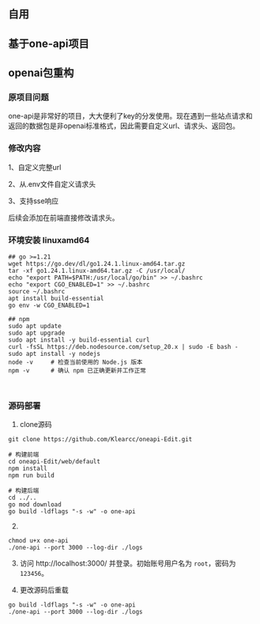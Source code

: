 ## 自用

## 基于one-api项目

## openai包重构

### 原项目问题

one-api是非常好的项目，大大便利了key的分发使用。现在遇到一些站点请求和返回的数据包是非openai标准格式，因此需要自定义url、请求头、返回包。

### 修改内容

1、自定义完整url

2、从.env文件自定义请求头

3、支持sse响应

后续会添加在前端直接修改请求头。

### 环境安装 linuxamd64

```
## go >=1.21
wget https://go.dev/dl/go1.24.1.linux-amd64.tar.gz
tar -xf go1.24.1.linux-amd64.tar.gz -C /usr/local/
echo "export PATH=$PATH:/usr/local/go/bin" >> ~/.bashrc
echo "export CGO_ENABLED=1" >> ~/.bashrc
source ~/.bashrc 
apt install build-essential
go env -w CGO_ENABLED=1

## npm
sudo apt update
sudo apt upgrade
sudo apt install -y build-essential curl
curl -fsSL https://deb.nodesource.com/setup_20.x | sudo -E bash -
sudo apt install -y nodejs
node -v     # 检查当前使用的 Node.js 版本
npm -v      # 确认 npm 已正确更新并工作正常



```



### 源码部署

1. clone源码

```
git clone https://github.com/Klearcc/oneapi-Edit.git

# 构建前端
cd oneapi-Edit/web/default
npm install
npm run build

# 构建后端
cd ../..
go mod download
go build -ldflags "-s -w" -o one-api
```

2. 

```
chmod u+x one-api
./one-api --port 3000 --log-dir ./logs
```

3. 访问 http://localhost:3000/ 并登录。初始账号用户名为 `root`，密码为 `123456`。

4. 更改源码后重载

```
go build -ldflags "-s -w" -o one-api
./one-api --port 3000 --log-dir ./logs
```


